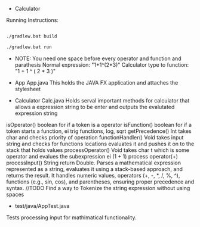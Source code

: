 
* Calculator

Running Instructions:
```bash

./gradlew.bat build    

./gradlew.bat run

```
* NOTE:
You need one space before every operator and function and parathesis
Normal expression: "1+1^(2*3)"
Calculator type to function: "1 + 1 ^ ( 2 * 3 )"

* App
App.java
This holds the JAVA FX application and attaches the stylesheet

* Calculator
Calc.java
Holds serval important methods for calculator that allows a expression string to be enter and outputs the evalutated expression string

isOperator() boolean for if a token is a operator
isFunction() boolean for if a token starts a function, ei trig functions, log, sqrt
getPrecedence() Int takes char and checks priority of operation
functionHandler() Void takes input string and checks for functions locations evaluates it and pushes it on to the stack that holds values
processOperator() Void takes char t which is some operator and evalues the subexpression ei (1 + 1) process operator(+)
processInput() String return Double. Parses a mathematical expression represented as a string, evaluates it using a stack-based approach, and returns the result. It handles numeric values, operators (+, -, *, /, %, ^), functions (e.g., sin, cos), and parentheses, ensuring proper precedence and syntax.
//TODO 
Find a way to Tokenize the string expression without using spaces 


* test/java/AppTest.java

Tests processing input for mathimatical functionality.

